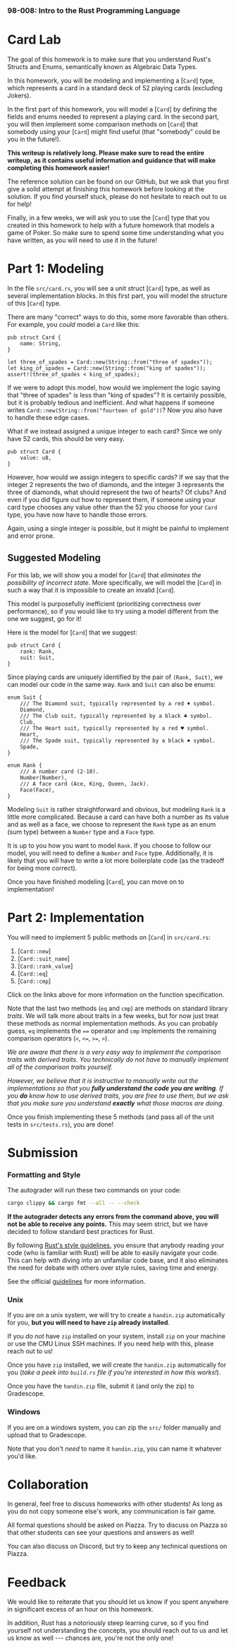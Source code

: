 ### 98-008: Intro to the Rust Programming Language

# Card Lab

The goal of this homework is to make sure that you understand Rust's Structs and Enums, semantically
known as Algebraic Data Types.

In this homework, you will be modeling and implementing a [`Card`] type, which represents a card in
a standard deck of 52 playing cards (excluding Jokers).

In the first part of this homework, you will model a [`Card`] by defining the fields and enums
needed to represent a playing card. In the second part, you will then implement some comparison
methods on [`Card`] that somebody using your [`Card`] might find useful (that "somebody" could be
you in the future!).

**This writeup is relatively long. Please make sure to read the entire writeup, as it contains
useful information and guidance that will make completing this homework easier!**

The reference solution can be found on our GitHub, but we ask that you first give a solid attempt at
finishing this homework before looking at the solution. If you find yourself stuck, please do not
hesitate to reach out to us for help!

Finally, in a few weeks, we will ask you to use the [`Card`] type that you created in this homework
to help with a future homework that models a game of Poker. So make sure to spend some time
understanding what you have written, as you will need to use it in the future!

# Part 1: Modeling

In the file `src/card.rs`, you will see a unit struct [`Card`] type, as well as several
implementation blocks. In this first part, you will model the structure of this [`Card`] type.

There are many "correct" ways to do this, some more favorable than others. For example, you _could_
model a `Card` like this:

```rust,ignore
pub struct Card {
    name: String,
}

let three_of_spades = Card::new(String::from("three of spades"));
let king_of_spades = Card::new(String::from("king of spades"));
assert!(three_of_spades < king_of_spades);
```

If we were to adopt this model, how would we implement the logic saying that "three of spades" is
less than "king of spades"? It is certainly possible, but it is probably tedious and inefficient.
And what happens if someone writes `Card::new(String::from("fourteen of gold"))`? Now you also have
to handle these edge cases.

What if we instead assigned a unique integer to each card? Since we only have 52 cards, this should
be very easy.

```rust,ignore
pub struct Card {
    value: u8,
}
```

However, how would we assign integers to specific cards? If we say that the integer 2 represents the
two of diamonds, and the integer 3 represents the three of diamonds, what should represent the two
of hearts? Of clubs? And even if you did figure out how to represent them, if someone using your
card type chooses any value other than the 52 you choose for your `Card` type, you have now have to
handle those errors.

Again, using a single integer is possible, but it might be painful to implement and error prone.

## Suggested Modeling

For this lab, we will show you a model for [`Card`] that _eliminates the possibility of incorrect
state_. More specifically, we will model the [`Card`] in such a way that it is impossible to create
an invalid [`Card`].

This model is purposefully inefficient (prioritizing correctness over performance), so if you would
like to try using a model different from the one we suggest, go for it!

Here is the model for [`Card`] that we suggest:

```rust,ignore
pub struct Card {
    rank: Rank,
    suit: Suit,
}
```

Since playing cards are uniquely identified by the pair of `(Rank, Suit)`, we can model our code in
the same way. `Rank` and `Suit` can also be enums:

```rust,ignore
enum Suit {
    /// The Diamond suit, typically represented by a red ♦ symbol.
    Diamond,
    /// The Club suit, typically represented by a black ♣ symbol.
    Club,
    /// The Heart suit, typically represented by a red ♥ symbol.
    Heart,
    /// The Spade suit, typically represented by a black ♠ symbol.
    Spade,
}

enum Rank {
    /// A number card (2-10).
    Number(Number),
    /// A face card (Ace, King, Queen, Jack).
    Face(Face),
}
```

Modeling `Suit` is rather straightforward and obvious, but modeling `Rank` is a little more
complicated. Because a card can have both a number as its value and as well as a face, we choose to
represent the `Rank` type as an enum (sum type) between a `Number` type and a `Face` type.

It is up to you how you want to model `Rank`. If you choose to follow our model, you will need to
define a `Number` and `Face` type. Additionally, it is likely that you will have to write a lot more
boilerplate code (as the tradeoff for being more correct).

Once you have finished modeling [`Card`], you can move on to implementation!

# Part 2: Implementation

You will need to implement 5 public methods on [`Card`] in `src/card.rs`:

1. [`Card::new`]
2. [`Card::suit_name`]
3. [`Card::rank_value`]
4. [`Card::eq`]
5. [`Card::cmp`]

Click on the links above for more information on the function specification.

Note that the last two methods (`eq` and `cmp`) are methods on standard library _traits_. We will
talk more about traits in a few weeks, but for now just treat these methods as normal implementation
methods. As you can probably guess, `eq` implements the `==` operator and `cmp` implements the
remaining comparison operators (`<`, `<=`, `>=`, `>`).

_We are aware that there is a very easy way to implement the comparison traits with derived traits.
You technically do not have to manually implement all of the comparison traits yourself._

_However, we believe that it is instructive to manually write out the implementations so that you
**fully understand the code you are writing**. If you **do** know how to use derived traits, you are
free to use them, but we ask that you make sure you understand **exactly** what those macros are
doing._

Once you finish implementing these 5 methods (and pass all of the unit tests in `src/tests.rs`), you
are done!

# Submission

### Formatting and Style

The autograder will run these two commands on your code:

```sh
cargo clippy && cargo fmt --all -- --check
```

**If the autograder detects any errors from the command above, you will not be able to receive**
**any points.** This may seem strict, but we have decided to follow standard best practices for
Rust.

By following [Rust's style guidelines](https://doc.rust-lang.org/stable/style-guide/), you ensure
that anybody reading your code (who is familiar with Rust) will be able to easily navigate your
code. This can help with diving into an unfamiliar code base, and it also eliminates the need for
debate with others over style rules, saving time and energy.

See the official [guidelines](https://doc.rust-lang.org/stable/style-guide/) for more information.

### Unix

If you are on a unix system, we will try to create a `handin.zip` automatically for you,
**but you will need to have `zip` already installed**.

If you _do not_ have `zip` installed on your system, install `zip` on your machine or use the CMU
Linux SSH machines. If you need help with this, please reach out to us!

Once you have `zip` installed, we will create the `handin.zip` automatically for you (_take a peek_
_into `build.rs` file if you're interested in how this works!_).

Once you have the `handin.zip` file, submit it (and only the zip) to Gradescope.

### Windows

If you are on a windows system, you can zip the `src/` folder manually and upload that to
Gradescope.

Note that you don't _need_ to name it `handin.zip`, you can name it whatever you'd like.

# Collaboration

In general, feel free to discuss homeworks with other students! As long as you do not copy someone
else's work, any communication is fair game.

All formal questions should be asked on Piazza. Try to discuss on Piazza so that other students can
see your questions and answers as well!

You can also discuss on Discord, but try to keep any technical questions on Piazza.

# Feedback

We would like to reiterate that you should let us know if you spent anywhere in significant excess
of an hour on this homework.

In addition, Rust has a notoriously steep learning curve, so if you find yourself not understanding
the concepts, you should reach out to us and let us know as well --- chances are, you're not the
only one!
